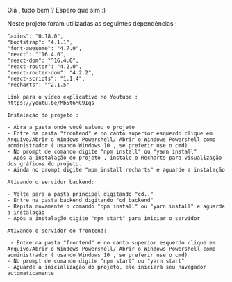 Olá , tudo bem ? Espero que sim :)

Neste projeto foram utilizadas as seguintes dependências :

    "axios": "0.18.0",
    "bootstrap": "4.1.1",
    "font-awesome": "4.7.0",
    "react": "^16.4.0",
    "react-dom": "^16.4.0",
    "react-router": "4.2.0",
    "react-router-dom": "4.2.2",
    "react-scripts": "1.1.4",
    "recharts": "^2.1.5"
    
    Link para o vídeo explicativo no Youtube : https://youtu.be/Mb5t6MC9Igs
    
    Instalação do projeto :
    
    - Abra a pasta onde você salvou o projeto
    - Entre na pasta "frontend" e no canto superior esquerdo clique em Arquivo/Abrir o Windows Powershell/ Abrir o Windows Powershell como administrador ( usando Windows 10 , se preferir use o cmd)
    - No prompt de comando digite "npm install" ou "yarn install"
    - Após a instalação do projeto , instale o Recharts para visualização dos gráficos do projeto.
    - Ainda no prompt digite "npm install recharts" e aguarde a instalação
    
    Ativando o servidor backend:
    
    - Volte para a pasta principal digitando "cd.."
    - Entre na pasta backend digitando "cd backend"
    - Repita novamente o comando "npm install" ou "yarn install" e aguarde a instalação
    - Após a instalação digite "npm start" para iniciar o servidor
    
    Ativando o servidor do frontend:
    
     - Entre na pasta "frontend" e no canto superior esquerdo clique em Arquivo/Abrir o Windows Powershell/ Abrir o Windows Powershell como administrador ( usando Windows 10 , se preferir use o cmd)
    - No prompt de comando digite "npm start" ou "yarn start"
    - Aguarde a inicialização do projeto, ele iniciará seu navegador automaticamente
    
    
    
    
